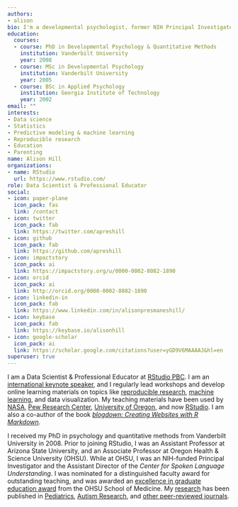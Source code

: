 ```yaml
---
authors:
- alison
bio: I'm a developmental psychologist, former NIH Principal Investigator, and autism researcher who loves programming.
education:
  courses:
  - course: PhD in Developmental Psychology & Quantitative Methods
    institution: Vanderbilt University
    year: 2008
  - course: MSc in Developmental Psychology
    institution: Vanderbilt University
    year: 2005
  - course: BSc in Applied Psychology
    institution: Georgia Institute of Technology
    year: 2002
email: ""
interests:
- Data science
- Statistics
- Predictive modeling & machine learning
- Reproducible research
- Education
- Parenting
name: Alison Hill
organizations:
- name: RStudio
  url: https://www.rstudio.com/
role: Data Scientist & Professional Educator
social:
- icon: paper-plane
  icon_pack: fas
  link: /contact
- icon: twitter
  icon_pack: fab
  link: https://twitter.com/apreshill
- icon: github
  icon_pack: fab
  link: https://github.com/apreshill
- icon: impactstory
  icon_pack: ai
  link: https://impactstory.org/u/0000-0002-8082-1890
- icon: orcid
  icon_pack: ai
  link: http://orcid.org/0000-0002-8082-1890
- icon: linkedin-in
  icon_pack: fab
  link: https://www.linkedin.com/in/alisonpresmaneshill/
- icon: keybase
  icon_pack: fab
  link: https://keybase.io/alisonhill
- icon: google-scholar
  icon_pack: ai
  link: https://scholar.google.com/citations?user=yGD9V6MAAAAJ&hl=en
superuser: true
---
```


I am a Data Scientist & Professional Educator at [RStudio PBC](https://rstudio.com/). I am an [international keynote speaker](talks/), and I regularly lead workshops and develop online learning materials on topics like [reproducible research](project/rmd4medicine/), [machine learning](https://conf20-intro-ml.netlify.com/), and data visualization. My teaching materials have been used by [NASA](https://open.nasa.gov/explore/datanauts/), [Pew Research Center](https://medium.com/pew-research-center-decoded/using-tidyverse-tools-with-pew-research-center-survey-data-in-r-bdfe61de0909), [University of Oregon](https://github.com/uo-datasci-specialization), and now [RStudio](https://www.rstudio.com/). I am also a co-author of the book [_blogdown: Creating Websites with R Markdown_](https://bookdown.org/yihui/blogdown/).

I received my PhD in psychology and quantitative methods from Vanderbilt University in 2008. Prior to joining RStudio, I was an Assistant Professor at Arizona State University, and an Associate Professor at Oregon Health & Science University (OHSU). While at OHSU, I was an NIH-funded Principal Investigator and the Assistant Director of the *Center for Spoken Language Understanding*. I was nominated for a distinguished faculty award for outstanding teaching, and was awarded an [excellence in graduate education award](https://www.ohsu.edu/school-of-medicine/honors-and-awards-ceremony-2018-school-medicine) from the OHSU School of Medicine. My
[research](https://profiles.impactstory.org/u/0000-0002-8082-1890) has been
published in
[Pediatrics](publication/2015-obesity-in-asd-multisite/),
[Autism Research](publication/2016-uh-and-um-asd-sli/),
and [other peer-reviewed journals](publication/#2).


